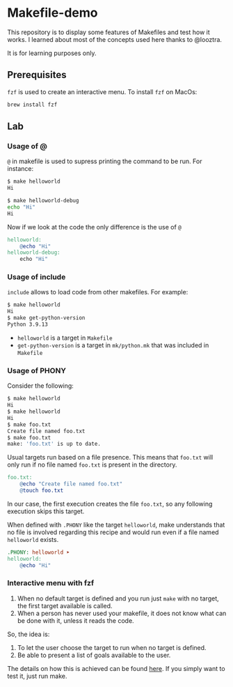 # Makefile-demo

This repository is to display some features of Makefiles and test how it works. I learned about most of the concepts used here thanks to @looztra.

It is for learning purposes only.

## Prerequisites

`fzf` is used to create an interactive menu. To install `fzf` on MacOs:

```bash
brew install fzf
```

## Lab

### Usage of @

`@` in makefile is used to supress printing the command to be run. For instance:

```bash
$ make helloworld
Hi

$ make helloworld-debug
echo "Hi"
Hi
```

Now if we look at the code the only difference is the use of `@`

```makefile
helloworld:
	@echo "Hi"
helloworld-debug:
	echo "Hi"
```

### Usage of include

`include` allows to load code from other makefiles. For example:

```bash
$ make helloworld
Hi
$ make get-python-version
Python 3.9.13
```

- `helloworld` is a target in `Makefile`
- `get-python-version` is a target in `mk/python.mk` that was included in `Makefile`

### Usage of PHONY

Consider the following:

```bash
$ make helloworld
Hi
$ make helloworld
Hi
$ make foo.txt
Create file named foo.txt
$ make foo.txt
make: 'foo.txt' is up to date.
```

Usual targets run based on a file presence. This means that `foo.txt` will only run if no file named `foo.txt` is present in the directory.

```makefile
foo.txt:
	@echo "Create file named foo.txt"
	@touch foo.txt
```

In our case, the first execution creates the file `foo.txt`, so any following execution skips this target.

When defined with `.PHONY` like the target `helloworld`, make understands that no file is involved regarding this recipe and would run even if a file named `helloworld` exists.

```makefile
.PHONY: helloworld ➤
helloworld:
	@echo "Hi"
```

### Interactive menu with fzf

1. When no default target is defined and you run just `make` with no target, the first target available is called.
2. When a person has never used your makefile, it does not know what can be done with it, unless it reads the code.

So, the idea is:

1. To let the user choose the target to run when no target is defined.
2. Be able to present a list of goals available to the user.

The details on how this is achieved can be found [here](menu.md). If you simply want to test it, just run make.
